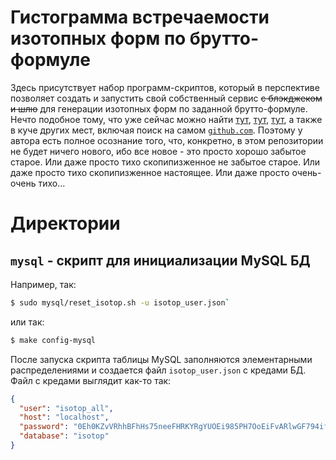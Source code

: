 # Гистограмма встречаемости изотопных форм по брутто-формуле


Здесь присутствует набор программ-скриптов, который в перспективе позволяет создать и запустить свой собственный сервис ~~с блэкджеком и шлю~~ для генерации изотопных форм по заданной брутто-формуле. Нечто подобное тому, что уже сейчас можно найти [тут](https://www.sisweb.com/mstools/isotope.htm), [тут](https://alchemistmatt.com/MwtHelp/IsotopicDistribution.htm), [тут](https://envipat.eawag.ch/), а также в куче других мест, включая поиск на самом [`github.com`](https://github.com/search?q=isotopic%20distribution&type=repositories). Поэтому у автора есть полное осознание того, что, конкретно, в этом репозитории не будет ничего нового, ибо все новое - это просто хорошо забытое старое. Или даже просто тихо скопипизженное не забытое старое. Или даже просто тихо скопипизженное настоящее. Или даже просто очень-очень тихо...


# Директории

## `mysql` - cкрипт для инициализации MySQL БД

Например, так:
```bash
$ sudo mysql/reset_isotop.sh -u isotop_user.json`
```
или так:
```bash
$ make config-mysql
```

После запуска скрипта таблицы MySQL заполняются элементарными распределениями и создается файл `isotop_user.json` с кредами БД. Файл с кредами выглядит как-то так:
```json
{
  "user": "isotop_all",
  "host": "localhost",
  "password": "0Eh0KZvVRhhBFhHs75neeFHRKYRgYUOEi985PH7OoEiFvARlwGF794ifcqCfSG9D6xJvcAnAVdZK2sV3ivsNl8bnuUkcZf0hHRcsMDLB1SLETZr9X2Zav6mU15NLmuT2",
  "database": "isotop"
}
```

